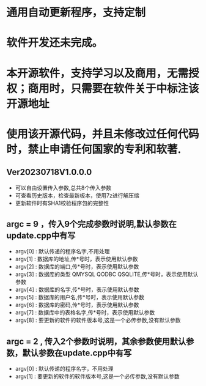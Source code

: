 # 通用自动更新程序，支持定制
# 软件开发还未完成。
# 本开源软件，支持学习以及商用，无需授权；商用时，只需要在软件关于中标注该开源地址
# 使用该开源代码，并且未修改过任何代码时，禁止申请任何国家的专利和软著.
## Ver20230718V1.0.0.0
 * 可以自由设置传入参数,总共8个传入参数
 * 可查看历史版本，检查最新板本，使用7z进行解压缩
 * 更新软件时有SHA1校验程序包的完整性
 
## argc = 9 ，传入9个完成参数时说明,默认参数在update.cpp中有写
 * argv[0] : 默认传递的程序名字,不用处理
 * argv[1] : 数据库的地址,传*号时，表示使用默认参数
 * argv[2] : 数据库的端口,传*号时，表示使用默认参数
 * argv[3] : 数据库的类型 QMYSQL QODBC QSQLITE,传*号时，表示使用默认参数
 * argv[4] : 数据库的名字,传*号时，表示使用默认参数
 * argv[5] : 数据库的用户名,传*号时，表示使用默认参数
 * argv[6] : 数据库的密码,传*号时，表示使用默认参数
 * argv[7] : 数据库中的表格名字,传*号时，表示使用默认参数
 * argv[8] : 要更新的软件的软件版本号,这是一个必传参数,没有默认参数
 
## argc = 2 , 传入2个参数时说明，其余参数使用默认参数，默认参数在update.cpp中有写
* argv[0] : 默认传递的程序名字，不用处理
* argv[1] : 要更新的软件的软件版本号,这是一个必传参数,没有默认参数
